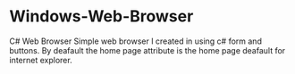 # Windows-Web-Browser
C# Web Browser
Simple web browser I created in using c# form and buttons. 
By deafault the home page attribute is the home page deafault for internet explorer. 
